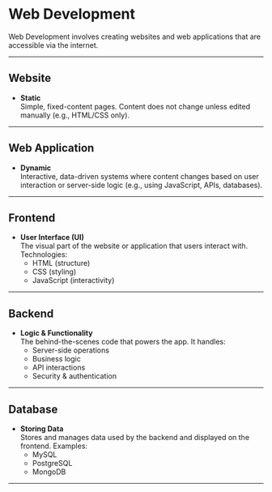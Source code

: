 #  Web Development
Web Development involves creating websites and web applications that are accessible via the internet.

---
##  Website
- **Static**  
  Simple, fixed-content pages. Content does not change unless edited manually (e.g., HTML/CSS only).

---
##  Web Application
- **Dynamic**  
  Interactive, data-driven systems where content changes based on user interaction or server-side logic (e.g., using JavaScript, APIs, databases).

---
##  Frontend
- **User Interface (UI)**  
  The visual part of the website or application that users interact with. Technologies:  
  - HTML (structure)  
  - CSS (styling)  
  - JavaScript (interactivity)

---
##  Backend
- **Logic & Functionality**  
  The behind-the-scenes code that powers the app. It handles:  
  - Server-side operations  
  - Business logic  
  - API interactions  
  - Security & authentication

---
##  Database
- **Storing Data**  
  Stores and manages data used by the backend and displayed on the frontend. Examples:  
  - MySQL  
  - PostgreSQL  
  - MongoDB

---
